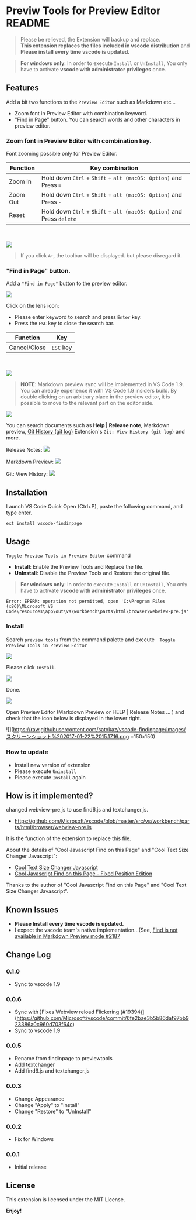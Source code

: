# Previw Tools for Preview Editor README

> Please be relieved, the Extension will backup and replace.  
> **This extension replaces the files included in vscode distribution** and **Please install every time vscode is updated.**

> **For windows only**: In order to execute `Install` or `UnInstall`, You only have to activate **vscode with administrator privileges** once.

## Features

Add a bit two functions to the `Preview Editor` such as Markdown etc...

* Zoom font in Preview Editor with combination keyword.
* "Find in Page" button. You can search words and other characters in preview editor.

### Zoom font in Preview Editor with combination key.

Font zooming possible only for Preview Editor.

| Function | Key combination                                                       |
| -------- | --------------------------------------------------------------------- |
| Zoom In  | Hold down `Ctrl` + `Shift` + `alt (macOS: Option)` and Press `=`      |
| Zoom Out | Hold down `Ctrl` + `Shift` + `alt (macOS: Option)` and Press `-`      |
| Reset    | Hold down `Ctrl` + `Shift` + `alt (macOS: Option)` and Press `delete` |

<br>

![](https://raw.githubusercontent.com/satokaz/vscode-findinpage/images/fontzoom_LICEcap.gif)

> If you click `A+`, the toolbar will be displayed. but please disregard it.

### "Find in Page" button.

Add a `"Find in Page"` button to the preview editor.

![](https://raw.githubusercontent.com/satokaz/vscode-findinpage/images/2017-01-07-13-33-21.png)

Click on the lens icon:

* Please enter keyword to search and press `Enter` key.
* Press the `ESC` key to close the search bar.

| Function | Key                                                       |
| -------- | --------------------------------------------------------------------- |
|	Cancel/Close | `ESC` key     |
<br>


![](https://raw.githubusercontent.com/satokaz/vscode-findinpage/images/2017-01-07-13-44-58.png)

>**NOTE**: Markdown preview sync will be implemented in VS Code 1.9. You can already experience it with VS Code 1.9 insiders build. By double clicking on an arbitrary place in the preview editor, it is possible to move to the relevant part on the editor side. 

![](https://raw.githubusercontent.com/satokaz/vscode-findinpage/images/find6_LICEcap.gif)


You can search documents such as **Help | Release note**, Markdown preview, [Git History (git log)](https://marketplace.visualstudio.com/items?itemName=donjayamanne.githistory) Extension's `Git: View History (git log)`  and more.


Release Notes:
![](https://raw.githubusercontent.com/satokaz/vscode-findinpage/images/2017-01-07-13-49-58.png)

Markdown Preview:
![](https://raw.githubusercontent.com/satokaz/vscode-findinpage/images/2017-01-07-13-55-51.png)

Git: View History:
![](https://raw.githubusercontent.com/satokaz/vscode-findinpage/images/2017-01-07-13-58-21.png)


## Installation

Launch VS Code Quick Open (Ctrl+P), paste the following command, and type enter.

```
ext install vscode-findinpage
```

## Usage

`Toggle Preview Tools in Preview Editor` command

* **Install**: Enable the Preview Tools and Replace the file.
* **UnInstall**: Disable the Preview Tools and Restore the original file.

> **For windows only**: In order to execute `Install` or `UnInstall`, You only have to activate **vscode with administrator privileges** once.

```
Error: EPERM: operation not permitted, open 'C:\Program Files (x86)\Microsoft VS Code\resources\app\out\vs\workbench\parts\html\browser\webview-pre.js'
```

### Install

Search `preview tools` from the command palette and execute　`Toggle Preview Tools in Preview Editor`

![](https://raw.githubusercontent.com/satokaz/vscode-findinpage/images/スクリーンショット%202017-01-22%2015.15.29.png)

Please click `Install`.

![](https://raw.githubusercontent.com/satokaz/vscode-findinpage/images/スクリーンショット%202017-01-22%2015.16.16.png)

Done.

![](https://raw.githubusercontent.com/satokaz/vscode-findinpage/images/スクリーンショット%202017-01-22%2015.16.37.png)

Open Preview Editor (Markdown Preview or HELP | Release Notes ... ) and check that the icon below is displayed in the lower right.

![](https://raw.githubusercontent.com/satokaz/vscode-findinpage/images/スクリーンショット%202017-01-22%2015.17.16.png =150x150)


### How to update

- Install new version of extension
- Please execute `Uninstall`
- Please execute `Install` again

## How is it implemented?

changed webview-pre.js to use find6.js and textchanger.js.

* <https://github.com/Microsoft/vscode/blob/master/src/vs/workbench/parts/html/browser/webview-pre.js>

It is the function of the extension to replace this file.

About the details of "Cool Javascript Find on this Page" and "Cool Text Size Changer Javascript":
* [Cool Text Size Changer Javascript](http://www.seabreezecomputers.com/tips/textchanger.htm)
* [Cool Javascript Find on this Page - Fixed Position Edition](http://www.seabreezecomputers.com/tips/find6.htm)

Thanks to the author of "Cool Javascript Find on this Page" and "Cool Text Size Changer Javascript".


<!--## Extension Settings


```css
#cool_find_msg{
	color: black;
}
```-->

## Known Issues

* **Please Install every time vscode is updated.**
* I expect the vscode team's native implementation...(See, [Find is not available in Markdown Preview mode #2187](https://github.com/Microsoft/vscode/issues/2187)

## Change Log

### 0.1.0

- Sync to vscode 1.9
### 0.0.6 

- Sync with ]Fixes Webview reload Flickering (#19394)](https://github.com/Microsoft/vscode/commit/6fe2bae3b5b86daf97bb923386a0c960d703f64c)
- Sync to vscode 1.9

### 0.0.5 

- Rename from findinpage to previewtools
- Add textchanger
- Add find6.js and textchanger.js

### 0.0.3

- Change Appearance
- Change "Apply" to "Install"
- Change "Restore" to "UnInstall"

### 0.0.2

- Fix for Windows

### 0.0.1

- Initial release


## License

This extension is licensed under the MIT License.


**Enjoy!**